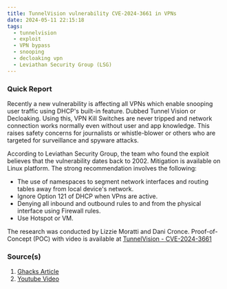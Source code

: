 ```yaml
---
title: TunnelVision vulnerability CVE-2024-3661 in VPNs
date: 2024-05-11 22:15:18
tags:
  - tunnelvision
  - exploit
  - VPN bypass
  - snooping
  - decloaking vpn
  - Leviathan Security Group (LSG)
---
```


### Quick Report

Recently a new vulnerability is affecting all VPNs which enable snooping user traffic using DHCP\'s built-in feature. Dubbed Tunnel Vision or Decloaking. <!-- more -->Using this, VPN Kill Switches are never tripped and network connection works normally even without user and app knowledge. This raises safety concerns for journalists or whistle-blower or others who are targeted for surveillance and spyware attacks.

According to Leviathan Security Group, the team who found the exploit believes that the vulnerability dates back to 2002.
Mitigation is available on Linux platform. The strong recommendation involves the following:

- The use of namespaces to segment network interfaces and routing tables away from local device\'s network.
- Ignore Option 121 of DHCP when VPns are active.
- Denying all inbound and outbound rules to and from the physical interface using Firewall rules.
- Use Hotspot or VM.

The research was conducted by Lizzie Moratti and Dani Cronce. Proof-of-Concept (POC) with video is available at [TunnelVision - CVE-2024-3661](https://www.youtube.com/watch?v=ajsLmZia6UU)

### Source(s)

1. [Ghacks Article](https://www.ghacks.net/2024/05/07/tunnelvision-attack-against-vpns-breaks-anonymity-and-bypasses-encryption/)
2. [Youtube Video](https://www.youtube.com/watch?v=ajsLmZia6UU)
